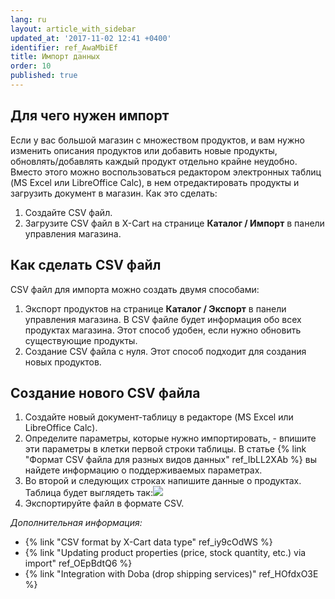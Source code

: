 ```yaml
---
lang: ru
layout: article_with_sidebar
updated_at: '2017-11-02 12:41 +0400'
identifier: ref_AwaMbiEf
title: Импорт данных
order: 10
published: true
---
```

## Для чего нужен импорт

Если у вас большой магазин с множеством продуктов, и вам нужно изменить описания продуктов или добавить новые продукты, обновлять/добавлять каждый продукт отдельно крайне неудобно. Вместо этого можно воспользоваться редактором электронных таблиц (MS Excel или LibreOffice Calc), в нем отредактировать продукты и загрузить документ в магазин. Как это сделать:

1.  Создайте CSV файл.
2.  Загрузите CSV файл в X-Cart на странице **Каталог / Импорт** в панели управления магазина.

## Как сделать CSV файл

CSV файл для импорта можно создать двумя способами:

1.  Экспорт продуктов на странице **Каталог / Экспорт** в панели управления магазина. В CSV файле будет информация обо всех продуктах магазина. Этот способ удобен, если нужно обновить существующие продукты.
2.  Создание CSV файла с нуля. Этот способ подходит для создания новых продуктов.

## Создание нового CSV файла

1.  Создайте новый документ-таблицу в редакторе (MS Excel или LibreOffice Calc).
2.  Определите параметры, которые нужно импортировать, - впишите эти параметры в клетки первой строки таблицы. В статье {% link "Формат CSV файла для разных видов данных" ref_IbLL2XAb %}  вы найдете информацию о поддерживаемых параметрах.
3.  Во второй и следующих строках напишите данные о продуктах. Таблица будет выглядеть так:![]({{site.baseurl}}/attachments/6389817/6586496.png)
4.  Экспортируйте файл в формате CSV.

_Дополнительная информация:_

*   {% link "CSV format by X-Cart data type" ref_iy9cOdWS %}
*   {% link "Updating product properties (price, stock quantity, etc.) via import" ref_OEpBdtQ6 %}
*   {% link "Integration with Doba (drop shipping services)" ref_HOfdxO3E %}

